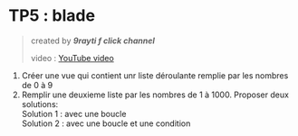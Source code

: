 # TP5 : blade 

> created by ***9rayti f click channel***
> 
> video : <a href="https://youtu.be/X63WfDdYh84?si=Ac-WBUtGX1HfaL7w">YouTube video</a>

1. Créer une vue qui contient unr liste déroulante remplie par les nombres de 0 à 9
1. Remplir une deuxieme liste par les nombres de 1 à 1000. Proposer deux solutions:<br>
    Solution 1 : avec une boucle<br>
    Solution 2 : avec une boucle et une condition